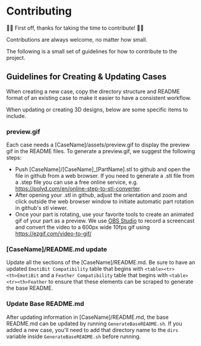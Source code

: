 # Contributing

:tada::clinking_glasses:  First off, thanks for taking the time to contribute! :tada::clinking_glasses:

Contributions are always welcome, no matter how small.

The following is a small set of guidelines for how to contribute to the project.

## Guidelines for Creating & Updating Cases
When creating a new case, copy the directory structure and README format of an existing case to make it easier to have a consistent workflow. 

When updating or creating 3D designs, below are some specific items to include.

### preview.gif
Each case needs a [CaseName]/assets/preview.gif to display the preview gif in the README files. To generate a preview.gif, we suggest the following steps:
- Push [CaseName]/[CaseName]_[PartName].stl to github and open the file in github from a web browser. If you need to generate a .stl file from a .step file you can use a free online service, e.g. https://polyd.com/en/online-step-to-stl-converter. 
- After opening your .stl in github, adjust the orientation and zoom and click outside the web browser window to initiate automatic part rotation in github's stl viewer. 
- Once your part is rotating, use your favorite tools to create an animated gif of your part as a preview. We use [OBS Studio](https://obsproject.com/download) to record a screencast and convert the video to a 600px wide 10fps gif using https://ezgif.com/video-to-gif/

### [CaseName]/README.md update
Update all the sections of the [CaseName]/README.md. Be sure to have an updated `EmotiBit Compatibility` table that begins with `<table><tr><th>EmotiBit` and a `Feather Compatibility` table that begins with `<table><tr><th>Feather` to ensure that these elements can be scraped to generate the base README.

### Update Base README.md
After updating information in [CaseName]/README.md, the base README.md can be updated by running `GenerateBaseREADME.sh`. If you added a new case, you'll need to add that directory name to the `dirs` variable inside `GenerateBaseREADME.sh` before running.
